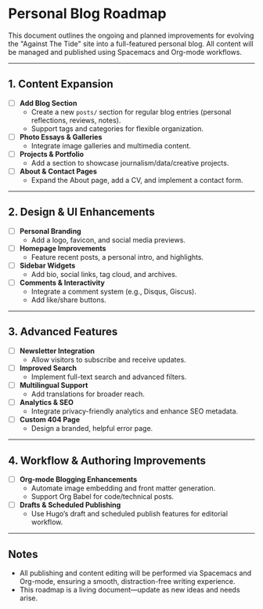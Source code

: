 # Personal Blog Roadmap

This document outlines the ongoing and planned improvements for evolving the "Against The Tide" site into a full-featured personal blog. All content will be managed and published using Spacemacs and Org-mode workflows.

---

## 1. Content Expansion

- [ ] **Add Blog Section**
  - Create a new `posts/` section for regular blog entries (personal reflections, reviews, notes).
  - Support tags and categories for flexible organization.
- [ ] **Photo Essays & Galleries**
  - Integrate image galleries and multimedia content.
- [ ] **Projects & Portfolio**
  - Add a section to showcase journalism/data/creative projects.
- [ ] **About & Contact Pages**
  - Expand the About page, add a CV, and implement a contact form.

---

## 2. Design & UI Enhancements

- [ ] **Personal Branding**
  - Add a logo, favicon, and social media previews.
- [ ] **Homepage Improvements**
  - Feature recent posts, a personal intro, and highlights.
- [ ] **Sidebar Widgets**
  - Add bio, social links, tag cloud, and archives.
- [ ] **Comments & Interactivity**
  - Integrate a comment system (e.g., Disqus, Giscus).
  - Add like/share buttons.

---

## 3. Advanced Features

- [ ] **Newsletter Integration**
  - Allow visitors to subscribe and receive updates.
- [ ] **Improved Search**
  - Implement full-text search and advanced filters.
- [ ] **Multilingual Support**
  - Add translations for broader reach.
- [ ] **Analytics & SEO**
  - Integrate privacy-friendly analytics and enhance SEO metadata.
- [ ] **Custom 404 Page**
  - Design a branded, helpful error page.

---

## 4. Workflow & Authoring Improvements

- [ ] **Org-mode Blogging Enhancements**
  - Automate image embedding and front matter generation.
  - Support Org Babel for code/technical posts.
- [ ] **Drafts & Scheduled Publishing**
  - Use Hugo’s draft and scheduled publish features for editorial workflow.

---

## Notes
- All publishing and content editing will be performed via Spacemacs and Org-mode, ensuring a smooth, distraction-free writing experience.
- This roadmap is a living document—update as new ideas and needs arise.
